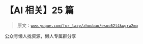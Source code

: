 # 【AI 相关】25 篇

> 原文：[`www.yuque.com/for_lazy/zhoubao/esoc62l4kwgrw2mq`](https://www.yuque.com/for_lazy/zhoubao/esoc62l4kwgrw2mq)

公众号懒人找资源，懒人专属群分享
